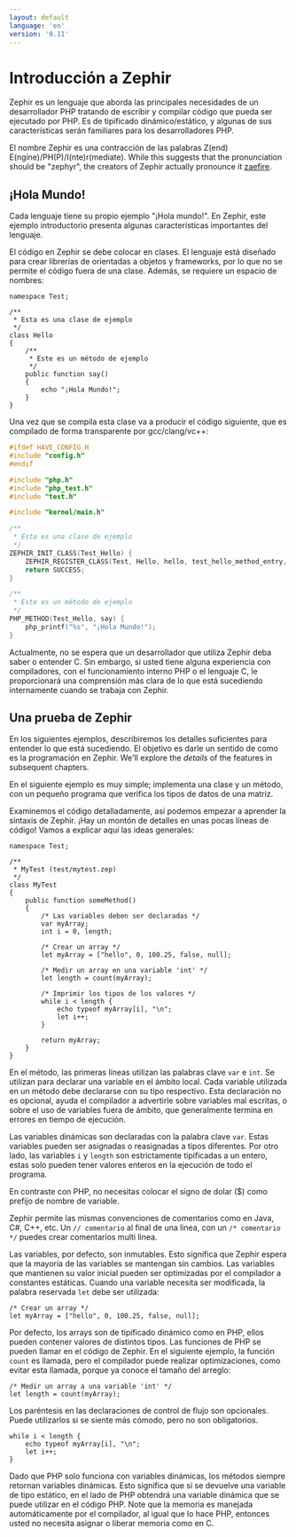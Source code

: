 ```yaml
---
layout: default
language: 'en'
version: '0.11'
---
```


# Introducción a Zephir
Zephir es un lenguaje que aborda las principales necesidades de un desarrollador PHP tratando de escribir y compilar código que pueda ser ejecutado por PHP. Es de tipificado dinámico/estático, y algunas de sus características serán familiares para los desarrolladores PHP.

El nombre Zephir es una contracción de las palabras Z(end) E(ngine)/PH(P)/I(nte)r(mediate). While this suggests that the pronunciation should be "zephyr", the creators of Zephir actually pronounce it [zaefire](http://translate.google.com/#en/en/zaefire).

<a name='hello-world'></a>

## ¡Hola Mundo!
Cada lenguaje tiene su propio ejemplo "¡Hola mundo!". En Zephir, este ejemplo introductorio presenta algunas características importantes del lenguaje.

El código en Zephir se debe colocar en clases. El lenguaje está diseñado para crear librerías de orientadas a objetos y frameworks, por lo que no se permite el código fuera de una clase. Además, se requiere un espacio de nombres:

```zephir
namespace Test;

/**
 * Esta es una clase de ejemplo
 */
class Hello
{
    /**
     * Este es un método de ejemplo
     */
    public function say()
    {
        echo "¡Hola Mundo!";
    }
}
```

Una vez que se compila esta clase va a producir el código siguiente, que es compilado de forma transparente por gcc/clang/vc++:

```c
#ifdef HAVE_CONFIG_H
#include "config.h"
#endif

#include "php.h"
#include "php_test.h"
#include "test.h"

#include "kernel/main.h"

/**
 * Esta es una clase de ejemplo
 */
ZEPHIR_INIT_CLASS(Test_Hello) {
    ZEPHIR_REGISTER_CLASS(Test, Hello, hello, test_hello_method_entry, 0);
    return SUCCESS;
}

/**
 * Este es un método de ejemplo
 */
PHP_METHOD(Test_Hello, say) {
    php_printf("%s", "¡Hola Mundo!");
}
```

Actualmente, no se espera que un desarrollador que utiliza Zephir deba saber o entender C. Sin embargo, si usted tiene alguna experiencia con compiladores, con el funcionamiento interno PHP o el lenguaje C, le proporcionará una comprensión más clara de lo que está sucediendo internamente cuando se trabaja con Zephir.

<a name='a-taste-of-zephir'></a>

## Una prueba de Zephir
En los siguientes ejemplos, describiremos los detalles suficientes para entender lo que está sucediendo. El objetivo es darle un sentido de como es la programación en Zephir. We'll explore the *details* of the features in subsequent chapters.

En el siguiente ejemplo es muy simple; implementa una clase y un método, con un pequeño programa que verifica los tipos de datos de una matriz.

Examinemos el código detalladamente, así podemos empezar a aprender la sintaxis de Zephir. ¡Hay un montón de detalles en unas pocas líneas de código! Vamos a explicar aquí las ideas generales:

```zephir
namespace Test;

/**
 * MyTest (test/mytest.zep)
 */
class MyTest
{
    public function someMethod()
    {
        /* Las variables deben ser declaradas */
        var myArray;
        int i = 0, length;

        /* Crear un array */
        let myArray = ["hello", 0, 100.25, false, null];

        /* Medir un array en una variable 'int' */
        let length = count(myArray);

        /* Imprimir los tipos de los valores */
        while i < length {
            echo typeof myArray[i], "\n";
            let i++;
        }

        return myArray;
    }
}
```

En el método, las primeras líneas utilizan las palabras clave `var` e `int`. Se utilizan para declarar una variable en el ámbito local. Cada variable utilizada en un método debe declararse con su tipo respectivo. Esta declaración no es opcional, ayuda el compilador a advertirle sobre variables mal escritas, o sobre el uso de variables fuera de ámbito, que generalmente termina en errores en tiempo de ejecución.

Las variables dinámicas son declaradas con la palabra clave `var`. Estas variables pueden ser asignadas o reasignadas a tipos diferentes. Por otro lado, las variables `i` y `length` son estrictamente tipificadas a un entero, estas solo pueden tener valores enteros en la ejecución de todo el programa.

En contraste con PHP, no necesitas colocar el signo de dolar ($) como prefijo de nombre de variable.

Zephir permite las mismas convenciones de comentarios como en Java, C#, C++, etc. Un `// comentario` al final de una linea, con un `/* comentario */` puedes crear comentarios multi linea.

Las variables, por defecto, son inmutables. Esto significa que Zephir espera que la mayoría de las variables se mantengan sin cambios. Las variables que mantienen su valor inicial pueden ser optimizadas por el compilador a constantes estáticas. Cuando una variable necesita ser modificada, la palabra reservada `let` debe ser utilizada:

```zephir
/* Crear un array */
let myArray = ["hello", 0, 100.25, false, null];
```

Por defecto, los arrays son de tipificado dinámico como en PHP, ellos pueden contener valores de distintos tipos. Las funciones de PHP se pueden llamar en el código de Zephir. En el siguiente ejemplo, la función `count` es llamada, pero el compilador puede realizar optimizaciones, como evitar esta llamada, porque ya conoce el tamaño del arreglo:

```zephir
/* Medir un array a una variable 'int' */
let length = count(myArray);
```

Los paréntesis en las declaraciones de control de flujo son opcionales. Puede utilizarlos si se siente más cómodo, pero no son obligatorios.

```zephir
while i < length {
    echo typeof myArray[i], "\n";
    let i++;
}
```

Dado que PHP solo funciona con variables dinámicas, los métodos siempre retornan variables dinámicas. Esto significa que si se devuelve una variable de tipo estático, en el lado de PHP obtendrá una variable dinámica que se puede utilizar en el código PHP. Note que la memoria es manejada automáticamente por el compilador, al igual que lo hace PHP, entonces usted no necesita asignar o liberar memoria como en C.
